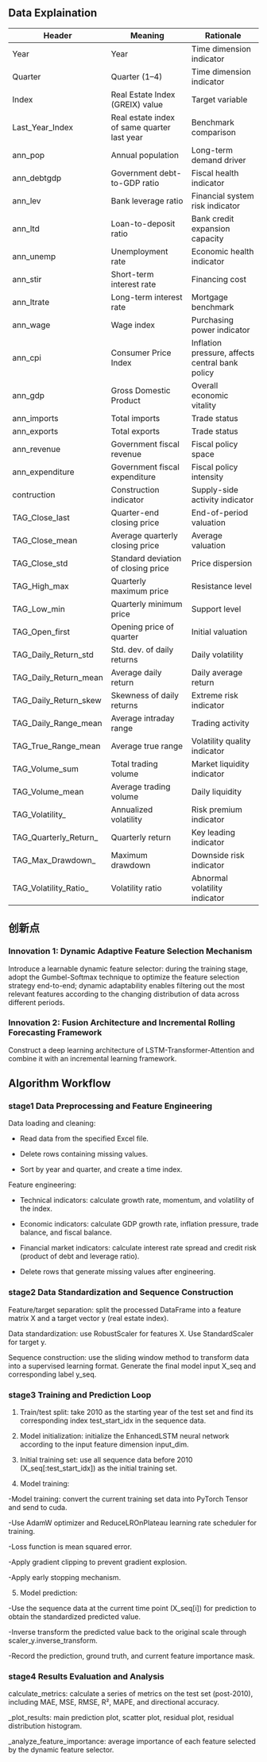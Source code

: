 ## Data Explaination

| Header                | Meaning                          | Rationale                           |
|-----------------------|----------------------------------|-------------------------------------|
| Year                  | Year                             | Time dimension indicator             |
| Quarter               | Quarter (1–4)                    | Time dimension indicator             |
| Index                 | Real Estate Index (GREIX) value  | Target variable                      |
| Last_Year_Index       | Real estate index of same quarter last year | Benchmark comparison       |
| ann_pop               | Annual population                | Long-term demand driver              |
| ann_debtgdp           | Government debt-to-GDP ratio     | Fiscal health indicator              |
| ann_lev               | Bank leverage ratio              | Financial system risk indicator      |
| ann_ltd               | Loan-to-deposit ratio            | Bank credit expansion capacity       |
| ann_unemp             | Unemployment rate                | Economic health indicator            |
| ann_stir              | Short-term interest rate         | Financing cost                       |
| ann_ltrate            | Long-term interest rate          | Mortgage benchmark                   |
| ann_wage              | Wage index                       | Purchasing power indicator           |
| ann_cpi               | Consumer Price Index             | Inflation pressure, affects central bank policy |
| ann_gdp               | Gross Domestic Product           | Overall economic vitality            |
| ann_imports           | Total imports                    | Trade status                         |
| ann_exports           | Total exports                    | Trade status                         |
| ann_revenue           | Government fiscal revenue        | Fiscal policy space                  |
| ann_expenditure       | Government fiscal expenditure    | Fiscal policy intensity              |
| contruction           | Construction indicator           | Supply-side activity indicator       |
| TAG_Close_last        | Quarter-end closing price        | End-of-period valuation              |
| TAG_Close_mean        | Average quarterly closing price  | Average valuation                    |
| TAG_Close_std         | Standard deviation of closing price | Price dispersion                   |
| TAG_High_max          | Quarterly maximum price          | Resistance level                     |
| TAG_Low_min           | Quarterly minimum price          | Support level                        |
| TAG_Open_first        | Opening price of quarter         | Initial valuation                    |
| TAG_Daily_Return_std  | Std. dev. of daily returns       | Daily volatility                     |
| TAG_Daily_Return_mean | Average daily return             | Daily average return                 |
| TAG_Daily_Return_skew | Skewness of daily returns        | Extreme risk indicator               |
| TAG_Daily_Range_mean  | Average intraday range           | Trading activity                     |
| TAG_True_Range_mean   | Average true range               | Volatility quality indicator         |
| TAG_Volume_sum        | Total trading volume             | Market liquidity indicator           |
| TAG_Volume_mean       | Average trading volume           | Daily liquidity                      |
| TAG_Volatility_       | Annualized volatility            | Risk premium indicator               |
| TAG_Quarterly_Return_ | Quarterly return                 | Key leading indicator                |
| TAG_Max_Drawdown_     | Maximum drawdown                 | Downside risk indicator              |
| TAG_Volatility_Ratio_ | Volatility ratio                 | Abnormal volatility indicator        |


## 创新点
### Innovation 1: Dynamic Adaptive Feature Selection Mechanism

Introduce a learnable dynamic feature selector: during the training stage, adopt the Gumbel-Softmax technique to optimize the feature selection strategy end-to-end; dynamic adaptability enables filtering out the most relevant features according to the changing distribution of data across different periods.

### Innovation 2: Fusion Architecture and Incremental Rolling Forecasting Framework

Construct a deep learning architecture of LSTM-Transformer-Attention and combine it with an incremental learning framework.

## Algorithm Workflow
### stage1 Data Preprocessing and Feature Engineering

Data loading and cleaning:

 - Read data from the specified Excel file.

 - Delete rows containing missing values.

 - Sort by year and quarter, and create a time index.

Feature engineering:

 - Technical indicators: calculate growth rate, momentum, and volatility of the index.

 - Economic indicators: calculate GDP growth rate, inflation pressure, trade balance, and fiscal balance.

 - Financial market indicators: calculate interest rate spread and credit risk (product of debt and leverage ratio).

 - Delete rows that generate missing values after engineering.

### stage2 Data Standardization and Sequence Construction

Feature/target separation: split the processed DataFrame into a feature matrix X and a target vector y (real estate index).

Data standardization: use RobustScaler for features X. Use StandardScaler for target y.

Sequence construction: use the sliding window method to transform data into a supervised learning format. Generate the final model input X_seq and corresponding label y_seq.

### stage3 Training and Prediction Loop

1. Train/test split: take 2010 as the starting year of the test set and find its corresponding index test_start_idx in the sequence data.

2. Model initialization: initialize the EnhancedLSTM neural network according to the input feature dimension input_dim.

3. Initial training set: use all sequence data before 2010 (X_seq[:test_start_idx]) as the initial training set.

4. Model training:

 -Model training: convert the current training set data into PyTorch Tensor and send to cuda.

 -Use AdamW optimizer and ReduceLROnPlateau learning rate scheduler for training.

 -Loss function is mean squared error.

 -Apply gradient clipping to prevent gradient explosion.

 -Apply early stopping mechanism.

5. Model prediction:

 -Use the sequence data at the current time point (X_seq[i]) for prediction to obtain the standardized predicted value.

 -Inverse transform the predicted value back to the original scale through scaler_y.inverse_transform.

 -Record the prediction, ground truth, and current feature importance mask.

### stage4 Results Evaluation and Analysis

calculate_metrics: calculate a series of metrics on the test set (post-2010), including MAE, MSE, RMSE, R², MAPE, and directional accuracy.

 _plot_results: main prediction plot, scatter plot, residual plot, residual distribution histogram.

_analyze_feature_importance: average importance of each feature selected by the dynamic feature selector.

